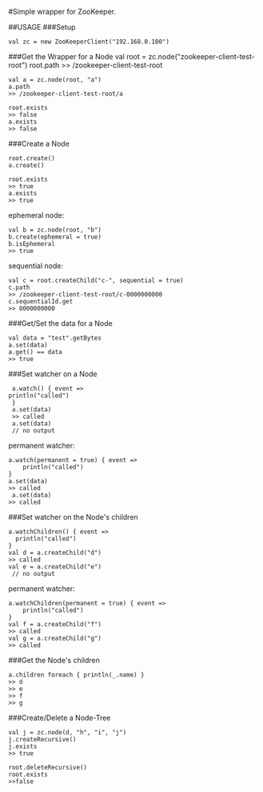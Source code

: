 #Simple wrapper for ZooKeeper.

##USAGE
###Setup

    val zc = new ZooKeeperClient("192.168.0.100")
    
###Get the Wrapper for a Node
    val root = zc.node("zookeeper-client-test-root")
    root.path
    >> /zookeeper-client-test-root
    
    val a = zc.node(root, "a")
    a.path
    >> /zookeeper-client-test-root/a
    
    root.exists
    >> false
    a.exists
    >> false

###Create a Node

    root.create()
    a.create()
    
    root.exists
    >> true
    a.exists
    >> true
    
ephemeral node:

    val b = zc.node(root, "b")
    b.create(ephemeral = true)
    b.isEphemeral
    >> true
    
sequential node:

    val c = root.createChild("c-", sequential = true)
    c.path
    >> /zookeeper-client-test-root/c-0000000000
    c.sequentialId.get
    >> 0000000000
     
###Get/Set the data for a Node

    val data = "test".getBytes
    a.set(data)
    a.get() == data
    >> true
     
###Set watcher on a Node

     a.watch() { event =>
	println("called")
     }
     a.set(data)
     >> called
     a.set(data)
     // no output
    
permanent watcher:

    a.watch(permanent = true) { event =>
        println("called")
    }
    a.set(data)
    >> called
     a.set(data)
    >> called

###Set watcher on the Node's children

    a.watchChildren() { event =>
      println("called")
    }
    val d = a.createChild("d")
    >> called
    val e = a.createChild("e")
     // no output
    
permanent watcher:

    a.watchChildren(permanent = true) { event =>
        println("called")
    }
    val f = a.createChild("f")
    >> called
    val g = a.createChild("g")
    >> called

###Get the Node's children

    a.children foreach { println(_.name) }
    >> d
    >> e
    >> f
    >> g

###Create/Delete a Node-Tree

    val j = zc.node(d, "h", "i", "j")
    j.createRecursive()
    j.exists
    >> true

    root.deleteRecursive()
    root.exists
    >>false
    
    
    
